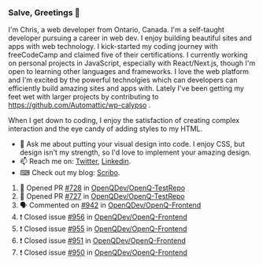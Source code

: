 ### Salve, Greetings 👋

I'm Chris, a web developer from Ontario, Canada. I'm a self-taught developer pursuing a career in web dev. I enjoy building beautiful sites and apps with web technology.
I kick-started my coding journey with freeCodeCamp and claimed five of their certifications.  I currently working on personal projects in JavaScript, especially with React/Next.js, though I'm open to learning other languages and frameworks. I love the web platform and I'm excited by the powerful technolgies which can developers can efficiently build amazing sites and apps with. Lately I've been getting my feet wet with larger projects by contributing to https://github.com/Automattic/wp-calypso .

When I get down to coding, I enjoy the satisfaction of creating complex interaction and the eye candy of adding styles to my HTML. 

- 💬 Ask me about putting your visual design into code. I enjoy CSS, but design isn't my strength, so I'd love to implement your amazing design.
- 📫 Reach me on: [Twitter](https://twitter.com/Christo28120856), [Linkedin](https://www.linkedin.com/in/christopher-stevers-07b9a5204/).
- ⌨ Check out my blog: [Scribo](https://christopherstevers.cf).
<!--
**Christopher-Stevers/Christopher-Stevers** is a ✨ _special_ ✨ repository because its `README.md` (this file) appears on your GitHub profile.

Here are some ideas to get you started:

- 🔭 I’m currently working on ...
- 🌱 I’m currently learning ...
- 👯 I’m looking to collaborate on ...
- 🤔 I’m looking for help with ...
- 😄 Pronouns: ...
- ⚡ Fun fact: ...
-->

<!--START_SECTION:activity-->
1. 💪 Opened PR [#728](https://github.com/OpenQDev/OpenQ-TestRepo/pull/728) in [OpenQDev/OpenQ-TestRepo](https://github.com/OpenQDev/OpenQ-TestRepo)
2. 💪 Opened PR [#727](https://github.com/OpenQDev/OpenQ-TestRepo/pull/727) in [OpenQDev/OpenQ-TestRepo](https://github.com/OpenQDev/OpenQ-TestRepo)
3. 🗣 Commented on [#942](https://github.com/OpenQDev/OpenQ-Frontend/issues/942) in [OpenQDev/OpenQ-Frontend](https://github.com/OpenQDev/OpenQ-Frontend)
4. ❗️ Closed issue [#956](https://github.com/OpenQDev/OpenQ-Frontend/issues/956) in [OpenQDev/OpenQ-Frontend](https://github.com/OpenQDev/OpenQ-Frontend)
5. ❗️ Closed issue [#955](https://github.com/OpenQDev/OpenQ-Frontend/issues/955) in [OpenQDev/OpenQ-Frontend](https://github.com/OpenQDev/OpenQ-Frontend)
6. ❗️ Closed issue [#951](https://github.com/OpenQDev/OpenQ-Frontend/issues/951) in [OpenQDev/OpenQ-Frontend](https://github.com/OpenQDev/OpenQ-Frontend)
7. ❗️ Closed issue [#950](https://github.com/OpenQDev/OpenQ-Frontend/issues/950) in [OpenQDev/OpenQ-Frontend](https://github.com/OpenQDev/OpenQ-Frontend)
<!--END_SECTION:activity-->
